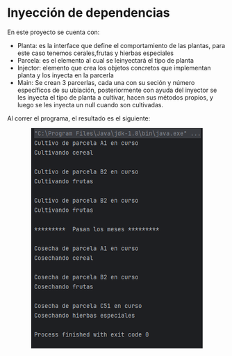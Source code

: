 # Inyección de dependencias

En este proyecto se cuenta con:

- Planta: es la interface que define el comportamiento de las plantas, para este caso tenemos cerales,frutas y hierbas especiales
- Parcela: es el elemento al cual se leinyectará el tipo de planta
- Injector: elemento que crea los objetos concretos que implementan planta y los inyecta en la parcerla
- Main: Se crean 3 parcerlas, cada una con su seción y número específicos de su ubiación, posteriormente con ayuda del inyector se les inyecta el tipo de planta a cultivar, hacen sus métodos propios, y luego se les inyecta un null cuando son cultivadas.

Al correr el programa, el resultado es el siguiente:

<p align="center">
  <img src="https://github.com/AngelYeremiLedesma/AcademiaJava/blob/main/Programas/Semana3/DependencyInjection/Ejecucion.png" alt="Ejecución del código">
</p>
